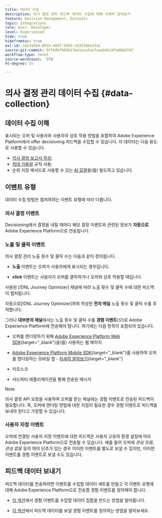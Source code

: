 ```yaml
---
title: 데이터 수집
description: 의사 결정 관리 피드백 데이터 수집에 대해 자세히 알아보기
feature: Decision Management, Datasets
topic: Integrations
role: User, Developer
level: Experienced
hide: true
hidefromtoc: true
exl-id: 32e3a5b9-0633-48df-95b5-c03536be23a1
source-git-commit: 6f7b9bfb65617ee1ace3a2faaebdb24fa068d74f
workflow-type: tm+mt
source-wordcount: '378'
ht-degree: 1%

---
```


# 의사 결정 관리 데이터 수집 {#data-collection}

## 데이터 수집 이해

표시되는 오퍼 및 사용자와 사용자의 상호 작용 방법을 포함하여 Adobe Experience Platform에서 offer decisioning 피드백을 수집할 수 있습니다. 이 데이터는 다음 용도로 사용할 수 있습니다.

* [의사 결정 보고서 작성](../cja-reporting.md);
* [최대 가용량](../items.md#capping) 규칙 사용;
* 순위 지정 메서드로 사용할 수 있는 [AI 모델](../ranking/ai-models.md)을(를) 빌드하고 있습니다.

## 이벤트 유형

데이터 수집 방법은 캡처하려는 이벤트 유형에 따라 다릅니다.

### 의사 결정 이벤트

Decisioning에서 결정을 내릴 때마다 해당 결정 이벤트와 관련된 정보가 **자동으로** Adobe Experience Platform으로 전송됩니다. <!--TBC + link-->

### 노출 및 클릭 이벤트

의사 결정 관리 노출 횟수 및 클릭 수는 다음과 같이 정의됩니다.

* **노출** 이벤트는 오퍼가 사용자에게 표시되는 경우입니다.

* **click** 이벤트는 사용자가 오퍼를 클릭하거나 오퍼와 상호 작용할 때입니다.

사용된 [!DNL Journey Optimizer] 채널에 따라 노출 횟수 및 클릭 수에 대한 피드백이 캡처됩니다.

**&#x200B;**&#x200B;자동으로[!DNL Journey Optimizer]하여 작성한 **전자 메일** 노출 횟수 및 클릭 수를 추적합니다.

그러나 **대부분의 채널**&#x200B;에서는 노출 횟수 및 클릭 수를 **경험 이벤트**(으)로 Adobe Experience Platform에 전송해야 합니다. 여기에는 다음 항목이 포함되어 있습니다.

* 오퍼를 렌더링하기 위해 [Adobe Experience Platform Web SDK](https://experienceleague.adobe.com/docs/experience-platform/edge/home.html){target="_blank"}을(를) 사용하는 웹 페이지

* [Adobe Experience Platform Mobile SDK](https://experienceleague.adobe.com/docs/platform-learn/data-collection/mobile-sdk/overview.html){target="_blank"}를 사용하여 오퍼를 렌더링하는 모바일 앱 - [자세히 알아보기](https://developer.adobe.com/client-sdks/documentation/adobe-journey-optimizer-decisioning/#ab-sj-tracking-servers){target="_blank"}
* 키오스크
* 서드파티 애플리케이션을 통해 전송된 메시지

<!--Mobile push notifications authored by [!DNL Journey Optimizer] - [Learn more](https://developer.adobe.com/client-sdks/documentation/adobe-journey-optimizer/api-reference/#handlenotificationresponse){target="_blank"}-->

>[!NOTE]
>
>의사 결정 API 요청을 사용하여 오퍼를 받는 채널에는 경험 이벤트로 전송된 피드백이 필요합니다. 즉, 오퍼에 렌더링 방법에 대한 지침이 필요한 경우 경험 이벤트로 피드백을 보내야 한다고 가정할 수 있습니다.

### 사용자 지정 이벤트

오퍼에 연결된 사용자 지정 이벤트에 대한 피드백은 사용자 고유의 환경 설정에 따라 Adobe Experience Platform으로 전송될 수 있습니다. 예를 들어 오퍼에 *관심 있음*, *관심 없음* 등의 여러 단추가 있는 경우 이러한 이벤트를 별도로 보낼 수 있지만, 이러한 이벤트를 경험 이벤트로 보낼 수도 있습니다.

## 피드백 데이터 보내기

피드백 데이터를 전송하려면 이벤트를 수집할 데이터 세트를 만들고 각 이벤트 유형에 대해 Adobe Experience Platform으로 전송할 경험 이벤트를 정의해야 합니다.

* [이 섹션](create-dataset.md)에서 경험 이벤트를 수집할 데이터 집합을 만드는 방법을 알아봅니다.

* [이 섹션](schema-requirement.md)에서 피드백 데이터를 보낼 경험 이벤트를 정의하는 방법을 알아보세요.
